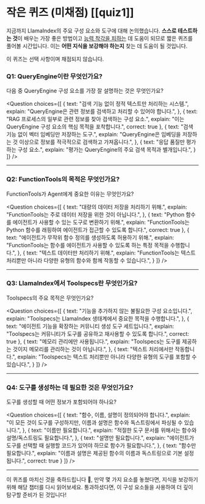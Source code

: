 # 작은 퀴즈 (미채점) [[quiz1]]

지금까지 LlamaIndex의 주요 구성 요소와 도구에 대해 논의했습니다.
**스스로 테스트하는 것**이 배우는 가장 좋은 방법이고 [능력 착각을 피하는](https://www.coursera.org/lecture/learning-how-to-learn/illusions-of-competence-BuFzf) 데 도움이 되므로 짧은 퀴즈를 풀어볼 시간입니다.
이는 **어떤 지식을 보강해야 하는지** 찾는 데 도움이 될 것입니다.

이 퀴즈는 선택 사항이며 채점되지 않습니다.

### Q1: QueryEngine이란 무엇인가요?
다음 중 QueryEngine 구성 요소를 가장 잘 설명하는 것은 무엇인가요?

<Question
choices={[
{
text: "검색 기능 없이 정적 텍스트만 처리하는 시스템.",
explain: "QueryEngine은 관련 정보를 검색하고 처리할 수 있어야 합니다.",
},
{
text: "RAG 프로세스의 일부로 관련 정보를 찾아 검색하는 구성 요소.",
explain: "이는 QueryEngine 구성 요소의 핵심 목적을 포착합니다.",
correct: true
},
{
text: "검색 기능 없이 벡터 임베딩만 저장하는 도구.",
explain: "QueryEngine은 임베딩을 저장하는 것 이상으로 정보를 적극적으로 검색하고 가져옵니다.",
},
{
text: "응답 품질만 평가하는 구성 요소.",
explain: "평가는 QueryEngine의 주요 검색 목적과 별개입니다.",
}
]}
/>

---

### Q2: FunctionTools의 목적은 무엇인가요?
FunctionTools가 Agent에게 중요한 이유는 무엇인가요?

<Question
choices={[
{
text: "대량의 데이터 저장을 처리하기 위해.",
explain: "FunctionTools는 주로 데이터 저장을 위한 것이 아닙니다.",
},
{
text: "Python 함수를 에이전트가 사용할 수 있는 도구로 변환하기 위해.",
explain: "FunctionTools는 Python 함수를 래핑하여 에이전트가 접근할 수 있도록 합니다.",
correct: true
},
{
text: "에이전트가 무작위 함수 정의를 생성하도록 허용하기 위해.",
explain: "FunctionTools는 함수를 에이전트가 사용할 수 있도록 하는 특정 목적을 수행합니다.",
},
{
text: "텍스트 데이터만 처리하기 위해.",
explain: "FunctionTools는 텍스트 처리뿐만 아니라 다양한 유형의 함수와 함께 작동할 수 있습니다.",
}
]}
/>

---

### Q3: LlamaIndex에서 Toolspecs란 무엇인가요?
Toolspecs의 주요 목적은 무엇인가요?

<Question
choices={[
{
text: "기능을 추가하지 않는 불필요한 구성 요소입니다.",
explain: "Toolspecs는 LlamaIndex 생태계에서 중요한 목적을 수행합니다.",
},
{
text: "에이전트 기능을 확장하는 커뮤니티 생성 도구 세트입니다.",
explain: "Toolspecs는 커뮤니티가 도구를 공유하고 재사용할 수 있도록 합니다.",
correct: true
},
{
text: "메모리 관리에만 사용됩니다.",
explain: "Toolspecs는 도구를 제공하는 것이지 메모리를 관리하는 것이 아닙니다.",
},
{
text: "텍스트 처리에서만 작동합니다.",
explain: "Toolspecs는 텍스트 처리뿐만 아니라 다양한 유형의 도구를 포함할 수 있습니다.",
}
]}
/>

---

### Q4: 도구를 생성하는 데 필요한 것은 무엇인가요?
도구를 생성할 때 어떤 정보가 포함되어야 하나요?

<Question
choices={[
{
text: "함수, 이름, 설명이 정의되어야 합니다.",
explain: "이 모든 것이 도구를 구성하지만, 이름과 설명은 함수와 독스트링에서 파싱될 수 있습니다.",
},
{
text: "이름만 필요합니다.",
explain: "적절한 도구 문서를 위해서는 함수와 설명/독스트링도 필요합니다.",
},
{
text: "설명만 필요합니다.",
explain: "에이전트가 도구를 선택할 때 실행할 코드가 있어야 하므로 함수가 필요합니다.",
},
{
text: "함수만 필요합니다.",
explain: "이름과 설명은 제공된 함수의 이름과 독스트링으로 기본 설정됩니다.",
correct: true
}
]}
/>

---

이 퀴즈를 마치신 것을 축하드립니다 🥳, 만약 몇 가지 요소를 놓쳤다면, 지식을 보강하기 위해 해당 챕터를 다시 읽어보세요. 통과하셨다면, 이 구성 요소들을 사용하여 더 깊이 탐구할 준비가 된 것입니다!